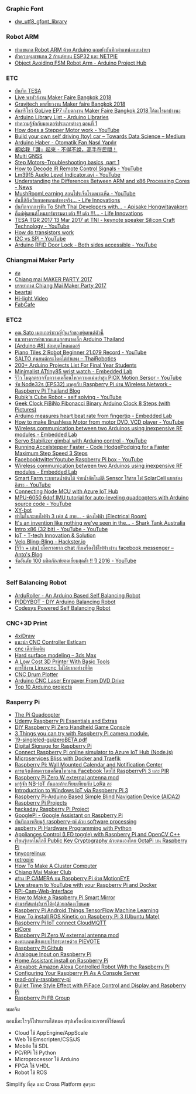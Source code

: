 ### Graphic Font

- [dw_utf8_gfont_library](https://github.com/deaware/dw_utf8_gfont_library)

### Robot ARM
- [ทำแขนกล Robot ARM ด้วย Arduino แถมยังบันทึกตำแหน่งแบบง่ายๆ](https://eleceasy.com/t/robot-arm-arduino/72)
- [ตัวควบคุมแขนกล 2 ก้านต่อบน ESP32 และ NETPIE](https://dewninjathai.blogspot.com/2018/04/2-esp32-netpie.html)
- [Object Avoiding FSM Robot Arm - Arduino Project Hub](https://create.arduino.cc/projecthub/Marcos10Soares/object-avoiding-fsm-robot-arm-3f1296)

### ETC
- [บันทึก TESA](https://github.com/vsupacha/tensailab-public)
- [Live พาทัวร์งาน Maker Faire Bangkok 2018](https://www.facebook.com/khaosod/videos/2961834793833460/)
- [Gravitech พาเที่ยวงาน Maker faire Bangkok 2018](https://www.youtube.com/watch?v=h3W2HLtIN0Y)
- [คันทรีโชว์ GoLive EP7 เก็บตกงาน Maker Faire Bangkok 2018 ได้อะไรมาบ้างนะ](https://www.youtube.com/watch?v=AhiAY64K4sM)
- [Arduino Library List - Arduino Libraries](http://www.arduinolibraries.info/)
- [ทำความรู้จักกับมอเตอร์ประเภทต่างๆ ตอนที่ 1](https://www.facebook.com/watch/?v=900129106802745)
- [How does a Stepper Motor work - YouTube](https://www.youtube.com/watch?v=eyqwLiowZiU)
- [Build your own self driving (toy) car – Towards Data Science – Medium](https://towardsdatascience.com/build-your-own-self-driving-toy-car-ad00a6804b53)
- [Arduino Haber - Otomatik Fan Nasıl Yapılır](https://www.facebook.com/watch/?v=663836897139805)
- [都給我「讚」起來 - 不得不說，高手在民間！](https://www.facebook.com/watch/?v=595256844005922)
- [Multi GNSS](https://www.facebook.com/farm.walker/posts/1488016484541784)
- [Step Motors–Troubleshooting basics, part 1](https://www.designworldonline.com/step-motorstroubleshooting-basics-part-1/)
- [How to Decode IR Remote Control Signals - YouTube](https://www.youtube.com/watch?v=EPqFH-rGv4o)
- [Lm3915 Audio Level Indicator.avi - YouTube](https://www.youtube.com/watch?v=BJyTOgd86VM)
- [Understanding the Differences Between ARM and x86 Processing Cores - News](https://www.allaboutcircuits.com/news/understanding-the-differences-between-arm-and-x86-cores/)
- [MushRoomLearning สอนโปรเจ็คโรงเพาะเห็ด - YouTube](https://www.youtube.com/watch?v=exLAWlg0uJE)
- [อันนี้สิถึงเรียกบอทเกมส์ของจริง... - Life Innovations](https://www.facebook.com/watch/?v=1669341733362177)
- [บันทึกจากการฟัง To Shift Thai Developers with... - Apisake Hongwitayakorn](https://www.facebook.com/apisake/posts/10208831997256573)
- [ก็แค่หุ่นยนต์โหนบาร์ธรรมดา เด้ว !!! เด้ว !!!... - Life Innovations](https://www.facebook.com/watch/?v=1674136926215991)
- [TESA TGR 2017 13 Mar 2017 at TNI - keynote speaker Silicon Craft Technology - YouTube](https://www.youtube.com/watch?v=xFxmVn2TjAo)
- [How do transistors work](https://www.electronicsforu.com/videos-slideshows/videos/how-do-transistors-work-2)
- [I2C vs SPI - YouTube](https://www.youtube.com/watch?v=Wz6Fzo3rsLM)
- [Arduino RFID Door Lock - Both sides accessible - YouTube](https://www.youtube.com/watch?v=jFDn-ht7j9Y)

### Chiangmai Maker Party
- [สด](https://www.facebook.com/beartai/videos/1450531818313227/)
- [Chiang mai MAKER PARTY 2017](https://www.youtube.com/watch?v=Y9gGVJKqw3M)
- [บรรยากาศ Chiang Mai Maker Party 2017](https://www.facebook.com/ChiangMaiMakerClub/videos/1314011191995377/)
- [beartai ](https://www.facebook.com/beartai/videos/1450700018296407/)
- [Hi-light Video](https://www.facebook.com/JimmySoftware/videos/1199722270104813/)
- [FabCafe](https://www.youtube.com/watch?v=CsMmgnTLfFM)

### ETC2
- [คุณ Sato เมกเกอร์ชาวญี่ปุ่นเจ้าของหุ่นยนต์ตัวนี้](https://www.facebook.com/bangkokmakerfaire/videos/1767861986808278/)
- [แนวทางการคำนวณแขนกลขนาดเล็ก Arduino Thailand](https://www.facebook.com/groups/arduino.thai/permalink/1341889999187107/)
- [[Arduino #8] ซ่อมบูตโหลดเดอร์](https://www.praphas.com/index.php/2008-11-03-14-25-25/51-arduino/94-arduino-8)
- [Piano Tiles 2 Robot Beginner 21.079 Record - YouTube](https://www.youtube.com/watch?v=fqOW84ZTL7k)
- [SALTO หุ่นยนต์กระโดดไต่กำแพง – ThaiRobotics](https://www.thairobotics.com/2016/12/14/salto-vertical-jumping/)
- [200+ Arduino Projects List For Final Year Students](https://www.electronicshub.org/arduino-project-ideas/)
- [Minimalist ATtiny85 wrist watch - Embedded Lab](https://embedded-lab.com/blog/minimalist-attiny85-wrist-watch/)
- [รีวิว โมดูลตรวจจับความเคลื่อนไหวความแม่นยำสูง PIOX Motion Sersor - YouTube](https://www.youtube.com/watch?v=EoHcQfI6XQ8)
- [จับ Node32s (EPS32) มาคุยกับ Raspberry Pi ผ่าน Wireless Network - Raspberry Pi Thailand Blog](http://raspberrypi-thailand.blogspot.com/2016/11/node32s-eps32-raspberry-pi-wireless.html)
- [Rubik's Cube Robot - self solving - YouTube](https://www.youtube.com/watch?v=qt_YYSK889k)
- [Geek Clock FiBiNo Fibonacci Binary Arduino Clock 8 Steps (with Pictures)](https://www.instructables.com/Geek-Clock-FiBiNo-Fibonacci-Binary-Arduino-Clock/)
- [Arduino measures heart beat rate from fingertip - Embedded Lab](https://embedded-lab.com/blog/arduino-heart-rate-meter-seven-segment-led-display/)
- [How to make Brushless Motor from motor DVD, VCD player - YouTube](https://www.youtube.com/watch?v=78LvKOqoFko)
- [Wireless communication between two Arduinos using inexpensive RF modules - Embedded Lab](https://embedded-lab.com/blog/wireless-communication-between-two-arduinos-using-low-cost-433mhz-ask-rf-modules/)
- [Servo Stabilizer gimbal with Arduino control - YouTube](https://www.youtube.com/watch?v=TD9pkeKE_Q0)
- [Running Accelstepper Faster - Code HodgePodging for a Faster Maximum Step Speed 3 Steps](https://www.instructables.com/Playing-with-Accelstepper-Code-HodgePodging-for-a-/)
- [FacebooktwitterYoutube Raspberry Pi box - YouTube](https://www.youtube.com/watch?v=v2XymfjZn1k)
- [Wireless communication between two Arduinos using inexpensive RF modules - Embedded Lab](https://embedded-lab.com/blog/wireless-communication-between-two-arduinos-using-low-cost-433mhz-ask-rf-modules/)
- [Smart Farm ระบบรดน้ำต้นไม้ จ่ายน้ำอัตโนมัติ Sensor ไร้สาย ไฟ SolarCell แยกช่องอิสระ - YouTube](https://www.youtube.com/watch?v=Jd-O5ckMHTQ)
- [Connecting Node MCU with Azure IoT Hub](https://icircuit.net/connecting-node-mcu-with-azure-iot-hub/1089)
- [MPU-6050 6dof IMU tutorial for auto-leveling quadcopters with Arduino source code - YouTube](https://www.youtube.com/watch?v=4BoIE8YQwM8)
- [XY-bot](https://www.facebook.com/notes/1214154225638018/)
- [ทำไมในระบบไฟฟ้า 3 เฟส 4 สาย... - ห้องไฟฟ้า (Electrical Room)](https://www.facebook.com/watch/?v=957981487548585)
- [It's an invention like nothing we've seen in the... - Shark Tank Australia](https://www.facebook.com/watch/?v=625338240963667)
- [Intro x86 (32 bit) - YouTube - YouTube](https://www.youtube.com/playlist?list=PL038BE01D3BAEFDB0)
- [IoT - T-tech Innovation & Solution](https://www.facebook.com/ttechinnovation/videos/1190768534298422/)
- [Velo Bling-Bling - Hackster.io](https://www.hackster.io/veloblingbling/velo-bling-bling-7b4a7e)
- [[รีวิว + เล่น] เมื่อเราอยาก chat กับเครื่องใช้ไฟฟ้า ผ่าน facebook messenger – Anto's Blog](https://blog.anto.io/th/reviewfacebookbotchat3/)
- [จัดอันดับ 100 ผลิตภัณฑ์ยอดเยี่ยมสุดล้ำ !! ปี 2016 - YouTube](https://www.youtube.com/watch?v=G50JNacvbCc)
-

### Self Balancing Robot
- [ArduRoller - An Arduino Based Self Balancing Robot](https://circuitdigest.com/project/arduroller-arduino-self-balancing-robot)
- [PIDDYBOT - DIY Arduino Balancing Robot](https://www.hackster.io/seanhodgins/piddybot-diy-arduino-balancing-robot-14ce90)
- [Codesys Powered Self Balancing Robot](https://www.youtube.com/watch?v=EwrQEsFmL4E)


### CNC+3D Print
- [4xiDraw](https://www.instructables.com/4xiDraw/)
- [แนะนำ CNC Controller Estlcam ](https://panmaneecnc.blogspot.com/2017/04/cnc-controller-estlcam.html)
- [cnc เด็กหัดเดิน](https://aofcnc.blogspot.com/)
- [Hard surface modeling – 3ds Max](http://candle3d.com/hard-surface-modeling-3ds-max)
- [A Low Cost 3D Printer With Basic Tools](https://www.instructables.com/A-low-cost-3D-printer-with-basic-tools/)
- [การใช้งาน Linuxcnc ไม่ได้ยากอย่างที่คิด](https://panmaneecnc.blogspot.com/2017/08/linuxcnc-usb-drive.html)
- [CNC Drum Plotter](https://www.instructables.com/CNC-Drum-Plotter/)
- [Arduino CNC Laser Enrgaver From DVD Drive](https://www.instructables.com/Arduino-CNC-Laser-Enrgaver-From-DVD-Drive/)
- [Top 10 Arduino projects](https://www.youtube.com/watch?v=L2jRiyRfHpk)

### Rasperry Pi
- [The Pi Quadcopter](https://www.instructables.com/The-Pi-Quadcopter/)
- [Udemy Raspberry Pi Essentials and Extras](https://www.udemy.com/course/raspberry-pi-essentials-and-extras/)
- [DIY Raspberry Pi Zero Handheld Game Console](https://www.youtube.com/watch?v=bhWTfATkg6w)
- [3 Things you can try with Raspberry PI camera module.](https://londheshardul.wordpress.com/2017/12/06/do-you-have-raspberry-pi-camera-module-here-are-few-things-you-can-try-with-it/)
- [19-singleled-guizeroBETA.pdf](https://github.com/topshed/PiClubSushi/blob/master/19-singleled-guizeroBETA.pdf)
- [Digital Signage for Raspberry Pi](https://info-beamer.com/)
- [Connect Raspberry Pi online simulator to Azure IoT Hub (Node.js)](https://learn.microsoft.com/en-us/azure/iot-hub/iot-hub-raspberry-pi-web-simulator-get-started)
- [Microservices Bliss with Docker and Traefik](https://blog.hypriot.com/post/microservices-bliss-with-docker-and-traefik/)
- [Raspberry Pi: Wall Mounted Calendar and Notification Center](https://www.instructables.com/Raspberry-Pi-Wall-Mounted-Calender-and-Notificatio/)
- [การแจ้งเตือนความเคลื่อนไหวผ่าน Facebook โดยใช้ RaspberryPi 3 และ PIR](http://doc.inex.co.th/%e0%b8%81%e0%b8%b2%e0%b8%a3%e0%b9%81%e0%b8%88%e0%b9%89%e0%b8%87%e0%b9%80%e0%b8%95%e0%b8%b7%e0%b8%ad%e0%b8%99%e0%b8%84%e0%b8%a7%e0%b8%b2%e0%b8%a1%e0%b9%80%e0%b8%84%e0%b8%a5%e0%b8%b7%e0%b9%88%e0%b8%ad/)
- [Raspberry Pi Zero W external antenna mod](https://www.briandorey.com/post/Raspberry-Pi-Zero-W-external-antenna-mod)
- [มารู้จัก NB-IoT กันและถ้าเปรียบเทียบกับ LoRa ละ](https://medium.com/deaware/%E0%B8%A1%E0%B8%B2%E0%B8%A3%E0%B8%B9%E0%B9%89%E0%B8%88%E0%B8%B1%E0%B8%81-nb-iot-%E0%B8%81%E0%B8%B1%E0%B8%99%E0%B9%81%E0%B8%A5%E0%B8%B0%E0%B8%96%E0%B9%89%E0%B8%B2%E0%B9%80%E0%B8%9B%E0%B8%A3%E0%B8%B5%E0%B8%A2%E0%B8%9A%E0%B9%80%E0%B8%97%E0%B8%B5%E0%B8%A2%E0%B8%9A%E0%B8%81%E0%B8%B1%E0%B8%9A-lora-%E0%B8%A5%E0%B8%B0-4f70bcde6f6#.z64whtwbr)
- [Introduction to Windows IoT via Raspberry Pi 3](https://www.electronicsforu.com/resources/introduction-to-windows-iot-via-raspberry-pi-3)
- [Raspberry Pi-Arduino Based Simple Blind Navigation Device (AIDA2)](https://www.instructables.com/Raspberry-Pi-Arduino-Based-Simple-Blind-Navigation/?utm_content=buffer12e28&utm_medium=social&utm_source=facebook.com&utm_campaign=buffer)
- [Raspberry Pi Projects](https://www.instructables.com/Raspberry-Pi-Projects/)
- [hackaday Raspberry Pi Project](https://hackaday.io/projects?tag=raspberry%20pi)
- [GooglePi - Google Assistant on Raspberry Pi ](https://www.hackster.io/Salmanfarisvp/googlepi-google-assistant-on-raspberry-pi-9f3677)
- [บันทึกการเรียนรู้ raspberry-pi ด้วย software processing](http://www.electoday.com/index.php/topic,13877.0.html)
- [aspberry Pi Hardware Programming with Python](https://radiostud.io/raspberrypi-hardware-interface-programming-python/)
- [Appliances Control (LED toggle) with Raspberry Pi and OpenCV C++](https://engineerslaboratory.wordpress.com/2016/11/13/appliances-control-led-toggle-with-raspberry-pi-and-opencv-c/)
- [เรียนรู้เทคโนโลยี Public Key Cryptography ด้วยตนเองโดย OctaPi บน Raspberry Pi](https://www.techtalkthai.com/learn-public-key-cryptography-with-octapi-on-raspberry-pi/)
- [tinycorelinux](http://tinycorelinux.net/ports.html)
- [retropie](https://retropie.org.uk/)
- [How To Make A Cluster Computer](https://www.youtube.com/watch?v=1R0UgIgcb5g)
- [Chiang Mai Maker Club](https://medium.com/chiang-mai-maker-club)
- [สร้าง IP CAMERA บน Raspberry Pi ด้วย MotionEYE](https://www.facebook.com/notes/2861140074170984/)
- [Live stream to YouTube with your Raspberry Pi and Docker](https://blog.alexellis.io/live-stream-with-docker/)
- [RPi-Cam-Web-Interface](https://elinux.org/RPi-Cam-Web-Interface)
- [How to Make a Raspberry Pi Smart Mirror](https://www.youtube.com/watch?v=fkVBAcvbrjU)
- [อ่านรหัสแท่ง(บาร์โค้ด)ด้วยกล้องเว็บแคม](https://www.facebook.com/groups/rpi.th/permalink/1852959858291175/)
- [Raspberry Pi Android Things TensorFlow Machine Learning](http://raspberrypi4u.blogspot.com/2017/04/raspberry-pi-android-things-tensorflow.html)
- [How To install ROS Kinetic on Raspberry Pi 3 (Ubuntu Mate)](https://www.intorobotics.com/how-to-install-ros-kinetic-on-raspberry-pi-3-ubuntu-mate/)
- [Raspberry Pi IoT connect CloudMQTT](http://raspberrypi4u.blogspot.com/2017/03/raspberry-pi-cloudmqtt.html)
- [piCore](https://www.facebook.com/legacy/notes/1826437104276784/)
- [Raspberry Pi Zero W external antenna mod](https://www.briandorey.com/post/Raspberry-Pi-Zero-W-external-antenna-mod)
- [ลงคะแนนเสียงแบบไร้กระดาษด้วย PIEVOTE](https://blog.netpie.io/archives/1465)
- [Raspberry Pi Github](https://github.com/raspberrypi)
- [Analogue Input on Raspberry Pi](https://www.electronicsforu.com/electronics-projects/analogue-input-raspberry-pi)
- [Home Assistant install on Raspberry Pi](https://www.youtube.com/watch?v=fNTEjjPDhCw)
- [Alexabot: Amazon Alexa Controlled Robot With the Raspberry Pi](https://www.youtube.com/watch?v=jiZiNbABGfw)
- [Configuring Your Raspberry Pi As A Console Server](https://packet6.com/configuring-your-raspberry-pi-as-a-console-server/)
- [read-only-raspberry-pi](https://learn.adafruit.com/read-only-raspberry-pi/overview)
- [Bullet Time Style Effect with PiFace Control and Display and Raspberry Pi](https://www.youtube.com/watch?v=IqoA4HeBCQ4)
- [Raspberry Pi FB Group](https://www.facebook.com/legacy/notes/1907609879492839/)


หมอจิม

ตอนนี้อะไรๆก็โปรแกรมได้หมด สรุปเครื่องมือและภาษาที่ใช้ตอนนี้

- Cloud ใช้ AppEngine/AppScale
- Web ใช้ Emscripten/CSS/JS
- Mobile ใช้ SDL
- PC/RPi ใช้ Python
- Microprocessor ใช้ Arduino
- FPGA ใช้ VHDL
- Robot ใช้ ROS

Simplify ที่สุด และ Cross Platform สุดๆละ
